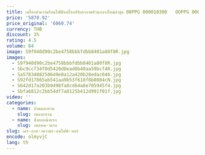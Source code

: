 ```yaml
---
title: เครื่องทําความร้อนไฟฟ้าเครื่องปรับอากาศส่วนกลางใหม่ล่าสุด 00PPG 000010300   OOPPG 000010300   ชิ้นส่วนคอมเพรสเซอร์ทําความเย็น HVAC Chiller
price: '5878.92'
price_original: '6060.74'
currency: THB
discount: 3%
rating: 4.5
volume: 84
image: S9f940d90c2be4758bbbfdbb8401a80f8R.jpg
images:
  - S9f940d90c2be4758bbbfdbb8401a80f8R.jpg
  - Sbc9ccf34f0d5420d8ead0b40aa59bcf4R.jpg
  - Sa5783488250649e0a12a420b28edac046.jpg
  - S92fd17865ab541aa9b53f618f8b8084cN.jpg
  - S642d17a203b9498fa8cd64a8e705945f4.jpg
  - Sbfa6812c2bb54df7a8125b412d991f01f.jpg
video: ''
categories:
  - name: บ้านและสวน
    slug: านและสวน
  - name: สิ่งทอหน้าแรก
    slug: งทอหน-าแรก
slug: เคร-องท-าความร-อนไฟฟ-าเคร
encode: olmyvjC
lang: th
---
```

  
